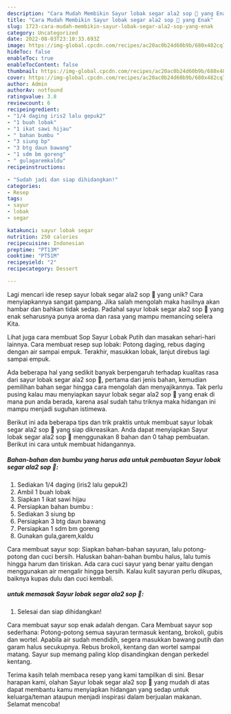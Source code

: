```yaml
---
description: "Cara Mudah Membikin Sayur lobak segar ala2 sop 🤗 yang Enak"
title: "Cara Mudah Membikin Sayur lobak segar ala2 sop 🤗 yang Enak"
slug: 1723-cara-mudah-membikin-sayur-lobak-segar-ala2-sop-yang-enak
category: Uncategorized
date: 2022-08-03T23:10:33.693Z
image: https://img-global.cpcdn.com/recipes/ac20ac0b24d60b9b/680x482cq70/sayur-lobak-segar-ala2-sop-foto-resep-utama.jpg
hideToc: false
enableToc: true
enableTocContent: false
thumbnail: https://img-global.cpcdn.com/recipes/ac20ac0b24d60b9b/680x482cq70/sayur-lobak-segar-ala2-sop-foto-resep-utama.jpg
cover: https://img-global.cpcdn.com/recipes/ac20ac0b24d60b9b/680x482cq70/sayur-lobak-segar-ala2-sop-foto-resep-utama.jpg
author: Admin
authorAv: notfound
ratingvalue: 3.8
reviewcount: 6
recipeingredient:
- "1/4 daging iris2 lalu gepuk2"
- "1 buah lobak"
- "1 ikat sawi hijau"
- " bahan bumbu "
- "3 siung bp"
- "3 btg daun bawang"
- "1 sdm bm goreng"
- " gulagaremkaldu"
recipeinstructions:

- "Sudah jadi dan siap dihidangkan!"
categories:
- Resep
tags:
- sayur
- lobak
- segar

katakunci: sayur lobak segar 
nutrition: 250 calories
recipecuisine: Indonesian
preptime: "PT13M"
cooktime: "PT51M"
recipeyield: "2"
recipecategory: Dessert

---
```





Lagi mencari ide resep sayur lobak segar ala2 sop 🤗 yang unik? Cara menyiapkannya sangat gampang. Jika salah mengolah maka hasilnya akan hambar dan bahkan tidak sedap. Padahal sayur lobak segar ala2 sop 🤗 yang enak seharusnya punya aroma dan rasa yang mampu memancing selera Kita.





Lihat juga cara membuat Sop Sayur Lobak Putih dan masakan sehari-hari lainnya. Cara membuat resep sup lobak: Potong daging, rebus daging dengan air sampai empuk. Terakhir, masukkan lobak, lanjut direbus lagi sampai empuk.

Ada beberapa hal yang sedikit banyak berpengaruh terhadap kualitas rasa dari sayur lobak segar ala2 sop 🤗, pertama dari jenis bahan, kemudian pemilihan bahan segar hingga cara mengolah dan menyajikannya. Tak perlu pusing kalau mau menyiapkan sayur lobak segar ala2 sop 🤗 yang enak di mana pun anda berada, karena asal sudah tahu triknya maka hidangan ini mampu menjadi suguhan istimewa.






Berikut ini ada beberapa tips dan trik praktis untuk membuat sayur lobak segar ala2 sop 🤗 yang siap dikreasikan. Anda dapat menyiapkan Sayur lobak segar ala2 sop 🤗 menggunakan 8 bahan dan 0 tahap pembuatan. Berikut ini cara untuk membuat hidangannya.

<!--inarticleads1-->

##### Bahan-bahan dan bumbu yang harus ada untuk pembuatan Sayur lobak segar ala2 sop 🤗:

1. Sediakan 1/4 daging (iris2 lalu gepuk2)
1. Ambil 1 buah lobak
1. Siapkan 1 ikat sawi hijau
1. Persiapkan  bahan bumbu :
1. Sediakan 3 siung bp
1. Persiapkan 3 btg daun bawang
1. Persiapkan 1 sdm bm goreng
1. Gunakan  gula,garem,kaldu


Cara membuat sayur sop: Siapkan bahan-bahan sayuran, lalu potong-potong dan cuci bersih. Haluskan bahan-bahan bumbu halus, lalu tumis hingga harum dan tiriskan. Ada cara cuci sayur yang benar yaitu dengan menggunakan air mengalir hingga bersih. Kalau kulit sayuran perlu dikupas, baiknya kupas dulu dan cuci kembali. 

<!--inarticleads2-->

#####  untuk memasak Sayur lobak segar ala2 sop 🤗:


1. Selesai dan siap dihidangkan!

Cara membuat sayur sop enak adalah dengan. Cara Membuat sayur sop sederhana: Potong-potong semua sayuran termasuk kentang, brokoli, gubis dan wortel. Apabila air sudah mendidih, segera masukkan bawang putih dan garam halus secukupnya. Rebus brokoli, kentang dan wortel sampai matang. Sayur sup memang paling klop disandingkan dengan perkedel kentang. 

Terima kasih telah membaca resep yang kami tampilkan di sini. Besar harapan kami, olahan Sayur lobak segar ala2 sop 🤗 yang mudah di atas dapat membantu kamu menyiapkan hidangan yang sedap untuk keluarga/teman ataupun menjadi inspirasi dalam berjualan makanan. Selamat mencoba!

